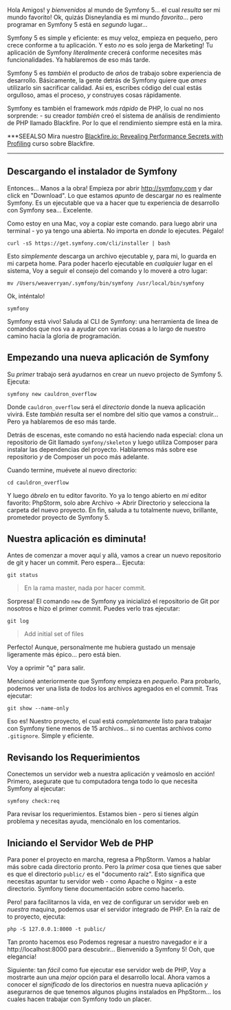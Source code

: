 Hola Amigos! y *bienvenidos* al mundo de Symfony 5... el cual *resulta* ser 
mi mundo favorito! Ok, quizás Disneylandia es mi mundo *favorito*... pero
programar en Symfony 5 está en *segundo* lugar...

Symfony 5 es simple y eficiente: es muy veloz, empieza en pequeño, pero crece conforme
a tu aplicación. Y esto *no* es solo jerga de Marketing! Tu aplicación de Symfony 
*literalmente* crecerá conforme necesites más funcionalidades. Ya hablaremos de eso más
tarde.

Symfony 5 es *también* el producto de *años* de trabajo sobre experiencia de desarrollo.
Básicamente, la gente detrás de Symfony quiere que *ames* utilizarlo sin sacrificar calidad.
Asi es, escribes código del cual estás orgulloso, amas el proceso, *y* construyes cosas 
rápidamente.

Symfony es también el framework *más rápido* de PHP, lo cual no nos sorprende: - su
creador *también* creó el sistema de análisis de rendimiento de PHP llamado Blackfire.
Por lo que el rendimiento siempre está en la mira.

***SEEALSO
Mira nuestro [Blackfire.io: Revealing Performance Secrets with Profiling](https://symfonycasts.com/screencast/blackfire)
curso sobre Blackfire.
***

## Descargando el instalador de Symfony

Entonces... Manos a la obra! Empieza por abrir http://symfony.com y dar click
en "Download". Lo que estamos *apunto* de descargar *no* es realmente Symfony.
Es un ejecutable que va a hacer que tu experiencia de desarrollo con
Symfony sea... Excelente.

Como estoy en una Mac, voy a copiar este comando. para luego abrir una terminal - yo 
ya tengo una abierta. No importa en *donde* lo ejecutes. Pégalo!

```terminal-silent
curl -sS https://get.symfony.com/cli/installer | bash
```

Esto *simplemente* descarga un archivo ejecutable y, para mi, lo guarda en mi carpeta
home. Para poder hacerlo ejecutable en *cualquier* lugar en el sistema, Voy a seguir
el consejo del comando y lo moveré a otro lugar:

```terminal-silent
mv /Users/weaverryan/.symfony/bin/symfony /usr/local/bin/symfony
```

Ok, inténtalo!

```terminal
symfony
```

Symfony está vivo! Saluda al CLI de Symfony: una herramienta de linea de comandos 
que nos va a ayudar con varias cosas a lo largo de nuestro camino hacia la gloria
de programación.

## Empezando una nueva aplicación de Symfony

Su *primer* trabajo será ayudarnos en crear un nuevo projecto de Symfony 5. Ejecuta:

```terminal
symfony new cauldron_overflow
```

Donde `cauldron_overflow` será el *directorio* donde la nueva aplicación vivirá.
Este *también* resulta ser el nombre del sitio que vamos a construir... Pero ya 
hablaremos de eso más tarde.

Detrás de escenas, este comando no está haciendo nada especial: clona un 
repositorio de Git llamado `symfony/skeleton` y luego utiliza Composer para 
instalar las dependencias del proyecto. Hablaremos más sobre ese repositorio 
*y* de Composer un poco más adelante.

Cuando termine, muévete al nuevo directorio:

```terminal
cd cauldron_overflow
```

Y luego *ábrelo* en tu editor favorito. 
Yo ya lo tengo abierto en *mi* editor favorito: PhpStorm, solo abre 
Archivo -&gt; Abrir Directorio y selecciona la carpeta del nuevo proyecto.
En fin, saluda a tu totalmente nuevo, brillante, prometedor proyecto de Symfony 5.

## Nuestra aplicación es diminuta!

Antes de comenzar a mover aquí y allá, vamos a crear un nuevo repositorio de git y
hacer un commit. Pero espera... Ejecuta:

```terminal
git status
```

> En la rama master, nada por hacer commit.

Sorpresa! El comando `new` de Symfony ya inicializó el repositorio de Git por
nosotros e hizo el primer commit. Puedes verlo tras ejecutar:

```terminal
git log
```

> Add initial set of files

Perfecto! Aunque, personalmente me hubiera gustado un mensaje ligeramente 
más épico... pero está bien.

Voy a oprimir "q" para salir.

Mencioné anteriormente que Symfony empieza en *pequeño*. Para probarlo, podemos 
ver una lista de *todos* los archivos agregados en el commit. Tras ejecutar:

```terminal
git show --name-only
```

Eso es! Nuestro proyecto, el cual está *completamente* listo para trabajar con 
Symfony tiene menos de 15 archivos... si no cuentas archivos como `.gitignore`.
Simple y eficiente.

## Revisando los Requerimientos

Conectemos un servidor web a nuestra aplicación y veámoslo en acción! Primero, 
asegurate que tu computadora tenga todo lo que necesita Symfony al ejecutar:

```terminal
symfony check:req
```

Para revisar los requerimientos. Estamos bien - pero si tienes algún problema y 
necesitas ayuda, menciónalo en los comentarios.

## Iniciando el Servidor Web de PHP

Para poner el proyecto en marcha, regresa a PhpStorm. Vamos a hablar más sobre 
cada directorio pronto. Pero la *primer* cosa que tienes que saber es que el directorio 
`public/` es el "documento raíz". Esto significa que necesitas apuntar tu servidor web -
como Apache o Nginx - a este directorio. Symfony tiene documentación sobre como hacerlo.

Pero! para facilitarnos la vida, en vez de configurar un servidor web en *nuestra* maquina,
podemos usar el servidor integrado de PHP. En la raíz de to proyecto, ejecuta:

```terminal
php -S 127.0.0.1:8000 -t public/
```

Tan pronto hacemos eso Podemos regresar a nuestro navegador e ir a 
http://localhost:8000 para descubrir... Bienvenido a Symfony 5! Ooh, que elegancia!

Siguiente: tan *fácil* como fue ejecutar ese servidor web de PHP, Voy a mostrarte 
aun una *mejor* opción para el desarrollo local. Ahora vamos a conocer el *significado* 
de los directorios en nuestra nueva aplicación *y* asegurarnos de que tenemos algunos 
plugins instalados en PhpStorm... los cuales hacen trabajar con Symfony todo un placer.